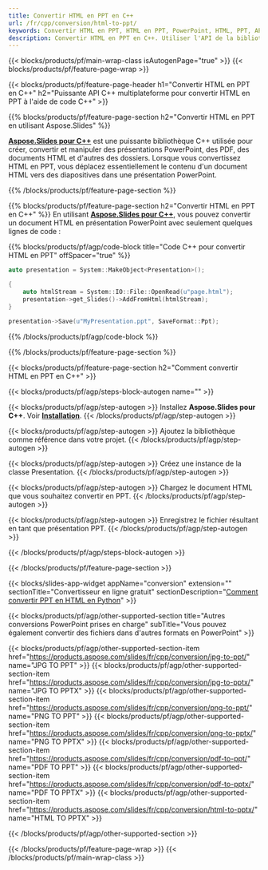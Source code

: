 ```yaml
---
title: Convertir HTML en PPT en C++
url: /fr/cpp/conversion/html-to-ppt/
keywords: Convertir HTML en PPT, HTML en PPT, PowerPoint, HTML, PPT, API C++, bibliothèque C++
description: Convertir HTML en PPT en C++. Utiliser l'API de la bibliothèque C++ pour convertir HTML en PowerPoint
---
```


{{< blocks/products/pf/main-wrap-class isAutogenPage="true" >}}
{{< blocks/products/pf/feature-page-wrap >}}

{{< blocks/products/pf/feature-page-header h1="Convertir HTML en PPT en C++" h2="Puissante API C++ multiplateforme pour convertir HTML en PPT à l'aide de code C++" >}}

{{% blocks/products/pf/feature-page-section h2="Convertir HTML en PPT en utilisant Aspose.Slides" %}}

[**Aspose.Slides pour C++**](https://products.aspose.com/slides/fr/cpp/) est une puissante bibliothèque C++ utilisée pour créer, convertir et manipuler des présentations PowerPoint, des PDF, des documents HTML et d'autres des dossiers. Lorsque vous convertissez HTML en PPT, vous déplacez essentiellement le contenu d'un document HTML vers des diapositives dans une présentation PowerPoint.

{{% /blocks/products/pf/feature-page-section %}}


{{% blocks/products/pf/feature-page-section  h2="Convertir HTML en PPT en C++" %}}
En utilisant [**Aspose.Slides pour C++**](https://products.aspose.com/slides/fr/cpp/), vous pouvez convertir un document HTML en présentation PowerPoint avec seulement quelques lignes de code :

{{% blocks/products/pf/agp/code-block title="Code C++ pour convertir HTML en PPT" offSpacer="true" %}}
```cpp
auto presentation = System::MakeObject<Presentation>();

{
    auto htmlStream = System::IO::File::OpenRead(u"page.html");
    presentation->get_Slides()->AddFromHtml(htmlStream);
}

presentation->Save(u"MyPresentation.ppt", SaveFormat::Ppt);
```
{{% /blocks/products/pf/agp/code-block %}}

{{% /blocks/products/pf/feature-page-section %}}




{{< blocks/products/pf/feature-page-section  h2="Comment convertir HTML en PPT en C++" >}}


{{< blocks/products/pf/agp/steps-block-autogen name="" >}}


{{< blocks/products/pf/agp/step-autogen >}}
Installez **Aspose.Slides pour C++**. Voir [**Installation**](https://docs.aspose.com/slides/cpp/installation/).
{{< /blocks/products/pf/agp/step-autogen >}}

{{< blocks/products/pf/agp/step-autogen >}}
Ajoutez la bibliothèque comme référence dans votre projet.
{{< /blocks/products/pf/agp/step-autogen >}}

{{< blocks/products/pf/agp/step-autogen >}}
Créez une instance de la classe Presentation.
{{< /blocks/products/pf/agp/step-autogen >}}

{{< blocks/products/pf/agp/step-autogen >}}
Chargez le document HTML que vous souhaitez convertir en PPT.
{{< /blocks/products/pf/agp/step-autogen >}}

{{< blocks/products/pf/agp/step-autogen >}}
Enregistrez le fichier résultant en tant que présentation PPT.
{{< /blocks/products/pf/agp/step-autogen >}}


{{< /blocks/products/pf/agp/steps-block-autogen >}}


{{< /blocks/products/pf/feature-page-section >}}




{{< blocks/slides-app-widget  appName="conversion" extension="" sectionTitle="Convertisseur en ligne gratuit" sectionDescription="[Comment convertir PPT en HTML en Python](https://products.aspose.com/slides/fr/en/python-net/conversion/ppt-to-html/)" >}}

{{< blocks/products/pf/agp/other-supported-section title="Autres conversions PowerPoint prises en charge" subTitle="Vous pouvez également convertir des fichiers dans d'autres formats en PowerPoint" >}}

{{< blocks/products/pf/agp/other-supported-section-item href="https://products.aspose.com/slides/fr/cpp/conversion/jpg-to-ppt/" name="JPG TO PPT" >}}
{{< blocks/products/pf/agp/other-supported-section-item href="https://products.aspose.com/slides/fr/cpp/conversion/jpg-to-pptx/" name="JPG TO PPTX" >}}
{{< blocks/products/pf/agp/other-supported-section-item href="https://products.aspose.com/slides/fr/cpp/conversion/png-to-ppt/" name="PNG TO PPT" >}}
{{< blocks/products/pf/agp/other-supported-section-item href="https://products.aspose.com/slides/fr/cpp/conversion/png-to-pptx/" name="PNG TO PPTX" >}}
{{< blocks/products/pf/agp/other-supported-section-item href="https://products.aspose.com/slides/fr/cpp/conversion/pdf-to-ppt/" name="PDF TO PPT" >}}
{{< blocks/products/pf/agp/other-supported-section-item href="https://products.aspose.com/slides/fr/cpp/conversion/pdf-to-pptx/" name="PDF TO PPTX" >}}
{{< blocks/products/pf/agp/other-supported-section-item href="https://products.aspose.com/slides/fr/cpp/conversion/html-to-pptx/" name="HTML TO PPTX" >}}


{{< /blocks/products/pf/agp/other-supported-section >}}

{{< /blocks/products/pf/feature-page-wrap >}}
{{< /blocks/products/pf/main-wrap-class >}}